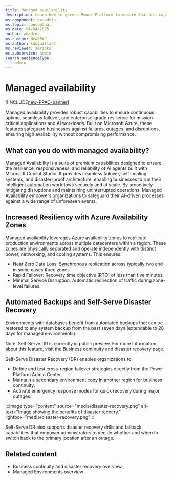 ```yaml
---
title: Managed availability
description: Learn how to govern Power Platform to ensure that its capabilities are harnessed responsibly and effectively.
ms.component: pa-admin
ms.topic: conceptual
ms.date: 04/04/2025
author: akadrno
ms.custom: NewPPAC
ms.author: kauguillard 
ms.reviewer: sericks
ms.subservice: admin
search.audienceType: 
  - admin
---
```


# Managed availability
[!INCLUDE[new-PPAC-banner](~/includes/new-PPAC-banner.md)]

Managed availability provides robust capabilities to ensure continuous uptime, seamless failover, and enterprise-grade resilience for mission-critical applications and AI workloads. Built on Microsoft Azure, these features safeguard businesses against failures, outages, and disruptions, ensuring high availability without compromising performance.

## What can you do with managed availability?
Managed Availability is a suite of premium capabilities designed to ensure the resilience, responsiveness, and reliability of AI agents built with Microsoft Copilot Studio. It provides seamless failover, self-healing systems, and disaster-proof architecture, enabling businesses to run their intelligent automation workflows securely and at scale. By proactively mitigating disruptions and maintaining uninterrupted operations, Managed Availability empowers organizations to safeguard their AI-driven processes against a wide range of unforeseen events. 

## Increased Resiliency with Azure Availability Zones
Managed availability leverages Azure availability zones to replicate production environments across multiple datacenters within a region. These zones are physically separated and operate independently with distinct power, networking, and cooling systems. This ensures:

- Near Zero Data Loss: Synchronous replication across typically two and in some cases three zones.
- Rapid Failover: Recovery time objective (RTO) of less than five minutes.
- Minimal Service Disruption: Automatic redirection of traffic during zone-level failures.

## Automated Backups and Self-Serve Disaster Recovery
Environments with databases benefit from automated backups that can be restored to any system backup from the past seven days (extendable to 28 days for managed environments). 

Note: Self-Serve DR is currently in public preview. For more information about this feature, visit the Business continuity and disaster recovery page.

Self-Serve Disaster Recovery (DR) enables organizations to:
- Define and test cross-region failover strategies directly from the Power Platform Admin Center.
- Maintain a secondary environment copy in another region for business continuity.
- Activate emergency response modes for quick recovery during major outages.

:::image type="content" source="media/disaster-recovery.png" alt-text="Image showing the benefits of disaster recoery." lightbox="media/disaster-recovery.png":::

Self-Serve DR also supports disaster recovery drills and failback capabilities that empower administrators to decide whether and when to switch back to the primary location after an outage.

## Related content
- Business continuity and disaster recovery overview
- Managed Environments overview




